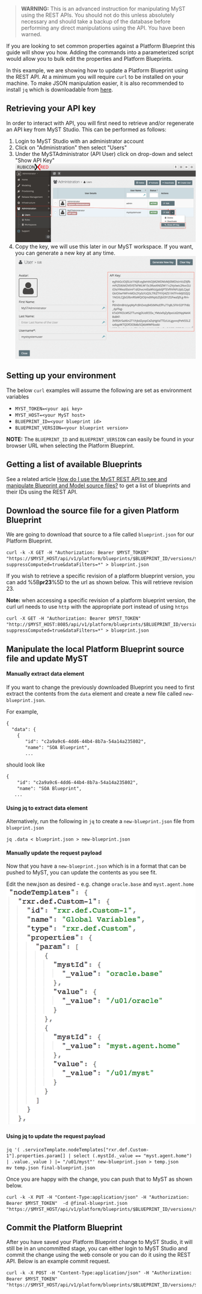 > **WARNING:** This is an advanced instruction for manipulating MyST using the REST APIs. You should not do this unless absolutely necessary and should take a backup of the database before performing any direct manipulations using the API. You have been warned.

If you are looking to set common properties against a Platform Blueprint this guide will show you how. Adding the commands into a parameterized script would allow you to bulk edit the properties and Platform Blueprints.

In this example, we are showing how to update a Platform Blueprint using the REST API. At a minimum you will require `curl` to be installed on your machine. To make JSON manipulation easier, it is also recommended to install `jq` which is downloadable from [here](https://stedolan.github.io/jq/download/).

## Retrieving your API key

In order to interact with API, you will first need to retrieve and/or regenerate an API key from MyST Studio. This can be performed as follows:  
1. Login to MyST Studio with an administrator account  
2. Click on "Administration" then select "Users"  
3. Under the MySTAdministrator \(API User\) click on drop-down and select "Show API Key"  
![](img/howto-patch-rollstart-1.show-api-key.png)  
4. Copy the key, we will use this later in our MyST workspace. If you want, you can generate a new key at any time.  
![](img/howto-patch-rollstart-2.api-key-view.png)

## Setting up your environment

The below `curl` examples will assume the following are set as environment variables

* `MYST_TOKEN=<your api key>`
* `MYST_HOST=<your MyST host>`
* `BLUEPRINT_ID=<your blueprint id>`
* `BLUEPRINT_VERSION=<your blueprint version>`

**NOTE:** The `BLUEPRINT_ID` and `BLUEPRINT_VERSION` can easily be found in your browser URL when selecting the Platform Blueprint.

## Getting a list of available Blueprints

See a related article [How do I use the MyST REST API to see and manipulate Blueprint and Model source files?](/platform-configuration/rest-api.md)  to get a list of blueprints and their IDs using the REST API.

## Download the source file for a given Platform Blueprint

We are going to download that source to a file called `blueprint.json` for our Platform Blueprint.

```
curl -k -X GET -H "Authorization: Bearer $MYST_TOKEN"  "https://$MYST_HOST/api/v1/platform/blueprints/$BLUEPRINT_ID/versions/$BLUEPRINT_VERSION?suppressComputed=true&dataFilters=*" > blueprint.json
```

If you wish to retrieve a specific revision of a platform blueprint version, you can add %5B**pr23**%5D to the url as shown below. This will retrieve revision 23.

**Note:** when accessing a specific revision of  a platform blueprint version, the curl url needs to use `http` with the appropriate port instead of using `https`

```
curl -X GET -H "Authorization: Bearer $MYST_TOKEN"  "http://$MYST_HOST:8085/api/v1/platform/blueprints/$BLUEPRINT_ID/versions/$BLUEPRINT_VERSION%5Bpr23%5D?suppressComputed=true&dataFilters=*" > blueprint.json
```

## Manipulate the local Platform Blueprint source file and update MyST

#### Manually extract data element
If you want to change the previously downloaded Blueprint you need to first extract the contents from the `data` element and create a new file called `new-blueprint.json`.

For example,

```
{
  "data": {
    {
       "id": "c2a9a9c6-4dd6-44b4-8b7a-54a14a235802",
       "name": "SOA Blueprint",
       ...
```

should look like

```
{
    "id": "c2a9a9c6-4dd6-44b4-8b7a-54a14a235802",
    "name": "SOA Blueprint",
   ...
```

#### Using jq to extract data element
Alternatively, run the following in `jq` to create a `new-blueprint.json` file from `blueprint.json`

```
jq .data < blueprint.json > new-blueprint.json
```

#### Manually update the request payload
Now that you have a `new-blueprint.json` which is in a format that can be pushed to MyST, you can update the contents as you see fit.

Edit the new.json as desired - e.g. change `oracle.base` and `myst.agent.home`
![](img/rest-api-bulk-edit-blueprints-request-payload.png)

#### Using jq to update the request payload
```
jq '( .serviceTemplate.nodeTemplates["rxr.def.Custom-1"].properties.param[] | select (.mystId._value == "myst.agent.home")  | .value._value ) |= "/u01/myst"' new-blueprint.json > temp.json
mv temp.json final-blueprint.json
```

Once you are happy with the change, you can push that to MyST as shown below.

```
curl -k -X PUT -H "Content-Type:application/json" -H "Authorization: Bearer $MYST_TOKEN"  -d @final-blueprint.json "https://$MYST_HOST/api/v1/platform/blueprints/$BLUEPRINT_ID/versions/$BLUEPRINT_VERSION"
```

## Commit the Platform Blueprint

After you have saved your Platform Blueprint change to MyST Studio, it will still be in an uncommitted stage, you can either login to MyST Studio and commit the change using the web console or you can do it using the REST API. Below is an example commit request.

```
curl -k -X POST -H "Content-Type:application/json" -H "Authorization: Bearer $MYST_TOKEN"  "https://$MYST_HOST/api/v1/platform/blueprints/$BLUEPRINT_ID/versions/$BLUEPRINT_VERSION/commit"
```

